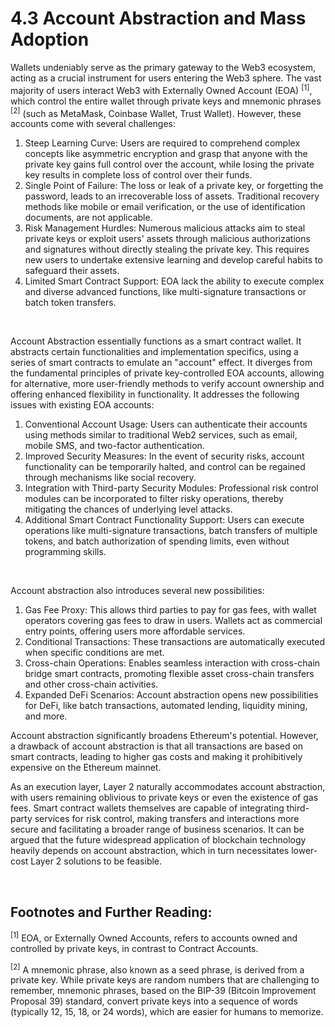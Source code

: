 # 4.3 Account Abstraction and Mass Adoption

Wallets undeniably serve as the primary gateway to the Web3 ecosystem, acting as a crucial instrument for users entering the Web3 sphere. The vast majority of users interact Web3 with Externally Owned Account (EOA) <sup>[1]</sup>, which control the entire wallet through private keys and mnemonic phrases <sup>[2]</sup> (such as MetaMask, Coinbase Wallet, Trust Wallet). However, these accounts come with several challenges:

1. Steep Learning Curve: Users are required to comprehend complex concepts like asymmetric encryption and grasp that anyone with the private key gains full control over the account, while losing the private key results in complete loss of control over their funds.
2. Single Point of Failure: The loss or leak of a private key, or forgetting the password, leads to an irrecoverable loss of assets. Traditional recovery methods like mobile or email verification, or the use of identification documents, are not applicable.
3. Risk Management Hurdles: Numerous malicious attacks aim to steal private keys or exploit users' assets through malicious authorizations and signatures without directly stealing the private key. This requires new users to undertake extensive learning and develop careful habits to safeguard their assets.
4. Limited Smart Contract Support: EOA lack the ability to execute complex and diverse advanced functions, like multi-signature transactions or batch token transfers.

<MdxImg src="/assets/4.3.1.png" width="600px" alt="EOA & CA.png" />

&nbsp; 

Account Abstraction essentially functions as a smart contract wallet. It abstracts certain functionalities and implementation specifics, using a series of smart contracts to emulate an "account" effect. It diverges from the fundamental principles of private key-controlled EOA accounts, allowing for alternative, more user-friendly methods to verify account ownership and offering enhanced flexibility in functionality. It addresses the following issues with existing EOA accounts:

1. Conventional Account Usage: Users can authenticate their accounts using methods similar to traditional Web2 services, such as email, mobile SMS, and two-factor authentication.
2. Improved Security Measures: In the event of security risks, account functionality can be temporarily halted, and control can be regained through mechanisms like social recovery.
3. Integration with Third-party Security Modules: Professional risk control modules can be incorporated to filter risky operations, thereby mitigating the chances of underlying level attacks.
4. Additional Smart Contract Functionality Support: Users can execute operations like multi-signature transactions, batch transfers of multiple tokens, and batch authorization of spending limits, even without programming skills.

<MdxImg src="/assets/4.3.2.png" width="600px" alt="Account Abstraction.png" />

&nbsp; 

Account abstraction also introduces several new possibilities:

1. Gas Fee Proxy: This allows third parties to pay for gas fees, with wallet operators covering gas fees to draw in users. Wallets act as commercial entry points, offering users more affordable services.
2. Conditional Transactions: These transactions are automatically executed when specific conditions are met.
3. Cross-chain Operations: Enables seamless interaction with cross-chain bridge smart contracts, promoting flexible asset cross-chain transfers and other cross-chain activities.
4. Expanded DeFi Scenarios: Account abstraction opens new possibilities for DeFi, like batch transactions, automated lending, liquidity mining, and more.

Account abstraction significantly broadens Ethereum's potential. However, a drawback of account abstraction is that all transactions are based on smart contracts, leading to higher gas costs and making it prohibitively expensive on the Ethereum mainnet.

As an execution layer, Layer 2 naturally accommodates account abstraction, with users remaining oblivious to private keys or even the existence of gas fees. Smart contract wallets themselves are capable of integrating third-party services for risk control, making transfers and interactions more secure and facilitating a broader range of business scenarios. It can be argued that the future widespread application of blockchain technology heavily depends on account abstraction, which in turn necessitates lower-cost Layer 2 solutions to be feasible.

&nbsp; 
## Footnotes and Further Reading:

<sup>[1]</sup> EOA, or Externally Owned Accounts, refers to accounts owned and controlled by private keys, in contrast to Contract Accounts.

<sup>[2]</sup> A mnemonic phrase, also known as a seed phrase, is derived from a private key. While private keys are random numbers that are challenging to remember, mnemonic phrases, based on the BIP-39 (Bitcoin Improvement Proposal 39) standard, convert private keys into a sequence of words (typically 12, 15, 18, or 24 words), which are easier for humans to memorize.

<GithubAvatar owner='lxdao-official' repo='myfirstlayer2-frontend' path='mdx/en/4.3-account-abstraction.md' />

<EditChapter url='https://github.com/lxdao-official/myfirstlayer2-frontend/blob/main/mdx/en/4.3-account-abstraction.md' />